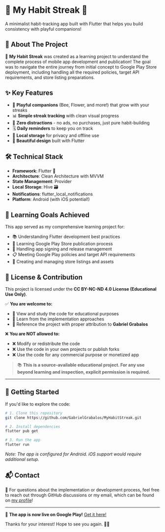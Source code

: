 # 🐝 My Habit Streak 🌸

A minimalist habit-tracking app built with Flutter that helps you build consistency with playful companions!

## 📱 About The Project

🎯 **My Habit Streak** was created as a learning project to understand the complete process of mobile app development and publication! The goal was to navigate the entire journey from initial concept to Google Play Store deployment, including handling all the required policies, target API requirements, and store listing preparations.

## ✨ Key Features

* 🐝 **Playful companions** (Bee, Flower, and more!) that grow with your streaks
* 📊 **Simple streak tracking** with clean visual progress
* 🔕 **Zero distractions** - no ads, no purchases, just pure habit-building
* 🗓️ **Daily reminders** to keep you on track
* 📱 **Local storage** for privacy and offline use
* 🎨 **Beautiful design** built with Flutter

## 🛠️ Technical Stack

* **Framework**: Flutter 🦋
* **Architecture**: Clean Architecture with MVVM
* **State Management**: Provider
* **Local Storage**: Hive 🗃️
* **Notifications**: flutter_local_notifications
* **Platform**: Android (with iOS potential!)

## 🎯 Learning Goals Achieved

This app served as my comprehensive learning project for:

* 📚 Understanding Flutter development best practices
* 🚀 Learning Google Play Store publication process
* 🔐 Handling app signing and release management
* 📋 Meeting Google Play policies and target API requirements
* 🎨 Creating and managing store listings and assets

## 📝 License & Contribution

This project is licensed under the **CC BY-NC-ND 4.0 License (Educational Use Only)**.

✅ **You are welcome to:**

* 👀 View and study the code for educational purposes
* 📖 Learn from the implementation approaches
* 💬 Reference the project with proper attribution to **Gabriel Grabalos**

❌ **You are NOT allowed to:**

* ❌ Modify or redistribute the code
* ❌ Use the code in your own projects or publish forks
* ❌ Use the code for any commercial purpose or monetized app

> 📚 **This is a source-available educational project. For any use beyond learning and inspection, explicit permission is required.**

---

## 🔧 Getting Started

If you'd like to explore the code:

```bash
# 1. Clone this repository
git clone https://github.com/GabrielGrabalos/MyHabitStreak.git

# 2. Install dependencies
flutter pub get

# 3. Run the app
flutter run
```

*Note: The app is configured for Android. iOS support would require additional setup.*

## 📬 Contact

💬 For questions about the implementation or development process, feel free to reach out through GitHub discussions or my email, which can be found on [my profile](https://github.com/GabrielGrabalos)!

---

🎉 **The app is now live on Google Play!** [Get it here!](https://play.google.com/store/apps/details?id=com.genazemildo.my_habit_streak)

Thanks for your interest! Hope to see you again. 🐸🎩
